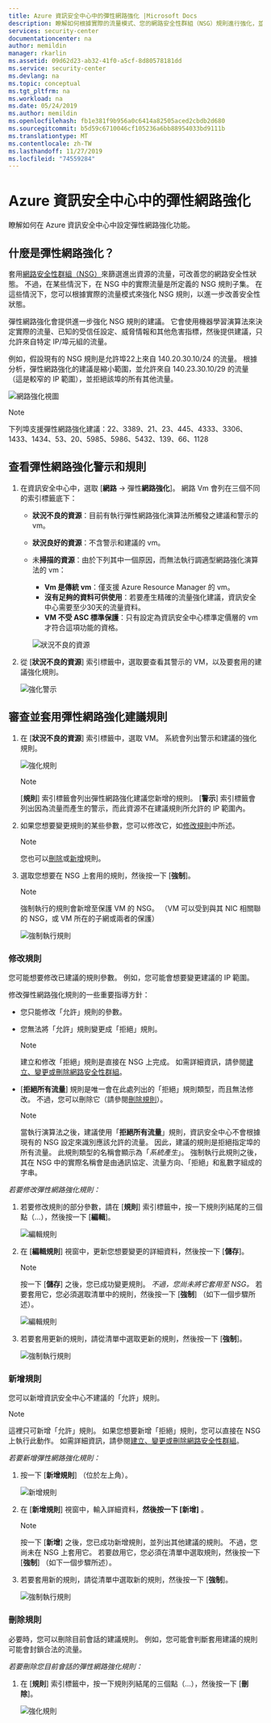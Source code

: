 ```yaml
---
title: Azure 資訊安全中心中的彈性網路強化 |Microsoft Docs
description: 瞭解如何根據實際的流量模式、您的網路安全性群組（NSG）規則進行強化，並進一步改善您的安全性狀態。
services: security-center
documentationcenter: na
author: memildin
manager: rkarlin
ms.assetid: 09d62d23-ab32-41f0-a5cf-8d80578181dd
ms.service: security-center
ms.devlang: na
ms.topic: conceptual
ms.tgt_pltfrm: na
ms.workload: na
ms.date: 05/24/2019
ms.author: memildin
ms.openlocfilehash: fb1e381f9b956a0c6414a82505aced2cbdb2d680
ms.sourcegitcommit: b5d59c6710046cf105236a6bb88954033bd9111b
ms.translationtype: MT
ms.contentlocale: zh-TW
ms.lasthandoff: 11/27/2019
ms.locfileid: "74559284"
---
```

# <a name="adaptive-network-hardening-in-azure-security-center"></a>Azure 資訊安全中心中的彈性網路強化
瞭解如何在 Azure 資訊安全中心中設定彈性網路強化功能。

## <a name="what-is-adaptive-network-hardening"></a>什麼是彈性網路強化？
套用[網路安全性群組（NSG）](https://docs.microsoft.com/azure/virtual-network/security-overview)來篩選進出資源的流量，可改善您的網路安全性狀態。 不過，在某些情況下，在 NSG 中的實際流量是所定義的 NSG 規則子集。 在這些情況下，您可以根據實際的流量模式來強化 NSG 規則，以進一步改善安全性狀態。

彈性網路強化會提供進一步強化 NSG 規則的建議。 它會使用機器學習演算法來決定實際的流量、已知的受信任設定、威脅情報和其他危害指標，然後提供建議，只允許來自特定 IP/埠元組的流量。

例如，假設現有的 NSG 規則是允許埠22上來自 140.20.30.10/24 的流量。 根據分析，彈性網路強化的建議是縮小範圍，並允許來自 140.23.30.10/29 的流量（這是較窄的 IP 範圍），並拒絕該埠的所有其他流量。

![網路強化視圖](./media/security-center-adaptive-network-hardening/traffic-hardening.png)

> [!NOTE]
> 下列埠支援彈性網路強化建議：22、3389、21、23、445、4333、3306、1433、1434、53、20、5985、5986、5432、139、66、1128

## <a name="view-adaptive-network-hardening-alerts-and-rules"></a>查看彈性網路強化警示和規則

1. 在資訊安全中心中，選取 [**網路** -> 彈性**網路強化**]。 網路 Vm 會列在三個不同的索引標籤底下：
   * **狀況不良的資源**：目前有執行彈性網路強化演算法所觸發之建議和警示的 vm。 
   * **狀況良好的資源**：不含警示和建議的 vm。
   * 未**掃描的資源**：由於下列其中一個原因，而無法執行調適型網路強化演算法的 vm：
      * **Vm 是傳統 vm**：僅支援 Azure Resource Manager 的 vm。
      * **沒有足夠的資料可供使用**：若要產生精確的流量強化建議，資訊安全中心需要至少30天的流量資料。
      * **VM 不受 ASC 標準保護**：只有設定為資訊安全中心標準定價層的 vm 才符合這項功能的資格。

     ![狀況不良的資源](./media/security-center-adaptive-network-hardening/unhealthy-resources.png)

2. 從 [**狀況不良的資源**] 索引標籤中，選取要查看其警示的 VM，以及要套用的建議強化規則。

    ![強化警示](./media/security-center-adaptive-network-hardening/anh-recommendation-rules.png)


## <a name="review-and-apply-adaptive-network-hardening-recommended-rules"></a>審查並套用彈性網路強化建議規則

1. 在 [**狀況不良的資源**] 索引標籤中，選取 VM。 系統會列出警示和建議的強化規則。

     ![強化規則](./media/security-center-adaptive-network-hardening/hardening-alerts.png)

   > [!NOTE]
   > [**規則**] 索引標籤會列出彈性網路強化建議您新增的規則。 [**警示**] 索引標籤會列出因為流量而產生的警示，而此資源不在建議規則所允許的 IP 範圍內。

2. 如果您想要變更規則的某些參數，您可以修改它，如[修改規則](#modify-rule)中所述。
   > [!NOTE]
   > 您也可以[刪除](#delete-rule)或[新增](#add-rule)規則。

3. 選取您想要在 NSG 上套用的規則，然後按一下 [**強制**]。

      > [!NOTE]
      > 強制執行的規則會新增至保護 VM 的 NSG。 （VM 可以受到與其 NIC 相關聯的 NSG，或 VM 所在的子網或兩者的保護）

    ![強制執行規則](./media/security-center-adaptive-network-hardening/enforce-hard-rule2.png)


### 修改規則<a name ="modify-rule"></a>

您可能想要修改已建議的規則參數。 例如，您可能會想要變更建議的 IP 範圍。

修改彈性網路強化規則的一些重要指導方針：

* 您只能修改「允許」規則的參數。 
* 您無法將「允許」規則變更成「拒絕」規則。 

  > [!NOTE]
  > 建立和修改「拒絕」規則是直接在 NSG 上完成。 如需詳細資訊，請參閱[建立、變更或刪除網路安全性群組](https://docs.microsoft.com/azure/virtual-network/manage-network-security-group)。

* [**拒絕所有流量**] 規則是唯一會在此處列出的「拒絕」規則類型，而且無法修改。 不過，您可以刪除它（請參閱[刪除規則](#delete-rule)）。
  > [!NOTE]
  > 當執行演算法之後，建議使用「**拒絕所有流量**」規則，資訊安全中心不會根據現有的 NSG 設定來識別應該允許的流量。 因此，建議的規則是拒絕指定埠的所有流量。 此規則類型的名稱會顯示為「*系統產生*」。 強制執行此規則之後，其在 NSG 中的實際名稱會是由通訊協定、流量方向、「拒絕」和亂數字組成的字串。

*若要修改彈性網路強化規則：*

1. 若要修改規則的部分參數，請在 [**規則**] 索引標籤中，按一下規則列結尾的三個點（...），然後按一下 [**編輯**]。

   ![編輯規則](./media/security-center-adaptive-network-hardening/edit-hard-rule.png)

1. 在 [**編輯規則**] 視窗中，更新您想要變更的詳細資料，然後按一下 [**儲存**]。

   > [!NOTE]
   > 按一下 [**儲存**] 之後，您已成功變更規則。 *不過，您尚未將它套用至 NSG。* 若要套用它，您必須選取清單中的規則，然後按一下 [**強制**] （如下一個步驟所述）。

   ![編輯規則](./media/security-center-adaptive-network-hardening/edit-hard-rule3.png)

3. 若要套用更新的規則，請從清單中選取更新的規則，然後按一下 [**強制**]。

    ![強制執行規則](./media/security-center-adaptive-network-hardening/enforce-hard-rule.png)

### 新增規則<a name ="add-rule"></a>

您可以新增資訊安全中心不建議的「允許」規則。

> [!NOTE]
> 這裡只可新增「允許」規則。 如果您想要新增「拒絕」規則，您可以直接在 NSG 上執行此動作。 如需詳細資訊，請參閱[建立、變更或刪除網路安全性群組](https://docs.microsoft.com/azure/virtual-network/manage-network-security-group)。

*若要新增彈性網路強化規則：*

1. 按一下 [**新增規則**] （位於左上角）。

   ![新增規則](./media/security-center-adaptive-network-hardening/add-hard-rule.png)

1. 在 [**新增規則**] 視窗中，輸入詳細資料，**然後按一下 [新增]** 。

   > [!NOTE]
   > 按一下 [**新增**] 之後，您已成功新增規則，並列出其他建議的規則。 不過，您尚未在 NSG 上套用它。 若要啟用它，您必須在清單中選取規則，然後按一下 [**強制**] （如下一個步驟所述）。

3. 若要套用新的規則，請從清單中選取新的規則，然後按一下 [**強制**]。

    ![強制執行規則](./media/security-center-adaptive-network-hardening/enforce-hard-rule.png)


### 刪除規則<a name ="delete-rule"></a>

必要時，您可以刪除目前會話的建議規則。 例如，您可能會判斷套用建議的規則可能會封鎖合法的流量。

*若要刪除您目前會話的彈性網路強化規則：*

1. 在 [**規則**] 索引標籤中，按一下規則列結尾的三個點（...），然後按一下 [**刪除**]。  

    ![強化規則](./media/security-center-adaptive-network-hardening/delete-hard-rule.png)







 

